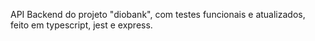 API Backend do projeto "diobank", com testes funcionais e atualizados, feito em typescript, jest e express.
